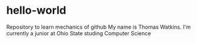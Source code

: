 # hello-world
Repository to learn mechanics of github
My name is Thomas Watkins. I'm currently a junior at Ohio State studing Computer Science

